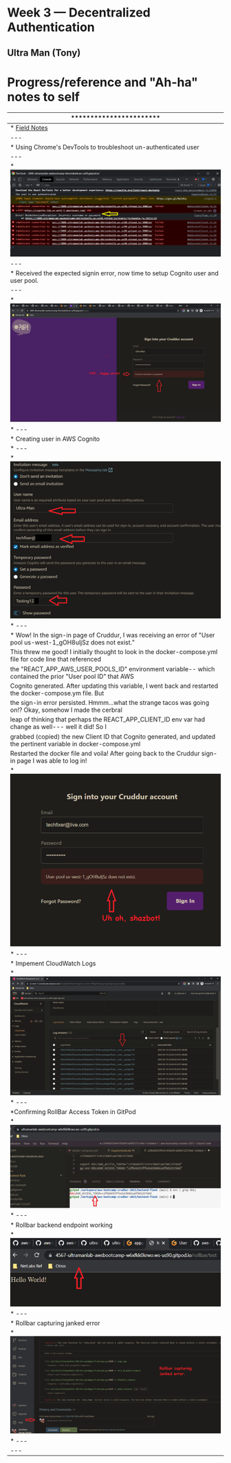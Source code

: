 # Week 3 — Decentralized Authentication

## Ultra Man (Tony)


# Progress/reference and "Ah-ha" notes to self
| *********************** |
| --- |
| * [Field Notes](https://github.com/ultraman-labs/aws-bootcamp-cruddur-2023/blob/main/_docs/assets/week3/Notes-Week3.txt) |
| --- |
| * Using Chrome's DevTools to troubleshoot un-authenticated user |
| --- |
| * ![Sigin Error](../_docs/assets/week3/goodsignuperror.png) |
| --- |
| * Received the expected signin error, now time to setup Cognito user and user pool.|
| --- |
| * ![Happy Error](../_docs/assets/week3/happyerror.png) |
| * ---|
| * Creating user in AWS Cognito
| * ---|
| * ![Cognito User](../_docs/assets/week3/creatinguser.png) |
| * --- |
| * Wow! In the sign-in page of Cruddur, I was receiving an error of "User pool us-west-1_gOH8uljSz does not exist." | 
|     This threw me good! I initially thought to look in the docker-compose.yml file for code line that referenced  | 
|     the "REACT_APP_AWS_USER_POOLS_ID" environment variable-- which contained the prior "User pool ID" that AWS | 
|     Cognito generated. After updating this variable, I went back and restarted the docker-compose.ym file. But | 
|     the sign-in error persisted. Hmmm...what the strange tacos was going on!? Okay, somehow I made the cerbral | 
|     leap of thinking that perhaps the REACT_APP_CLIENT_ID env var had change as well--- well it did! So I | 
|     grabbed (copied) the new Client ID that Cognito generated, and updated the pertinent variable in docker-compose.yml | 
|     Restarted the docker file and voila! After going back to the Cruddur sign-in page I was able to log in! |
| * ![Another Sigin Error](../_docs/assets/week3/signinerror.png) |
| * --- |
| * Impement CloudWatch Logs |
| * ![CLoud Watch Logs](../_docs/assets/week2/logstreams.png) |
| * --- |
| *Confirming RollBar Access Token in GitPod |
| * ![RollBar Acess Token](../_docs/assets/week2/rollbaraccesstoken.png) |
| * ---|
| * Rollbar backend endpoint working |
| * ![RollBar Acess Token](../_docs/assets/week2/holarollbar.png) |
| * --- |
| * Rollbar capturing janked error |
| * ![RollBar Acess Token](../_docs/assets/week2/rollbarjankederror.png) |
| * --- |
| --- |




